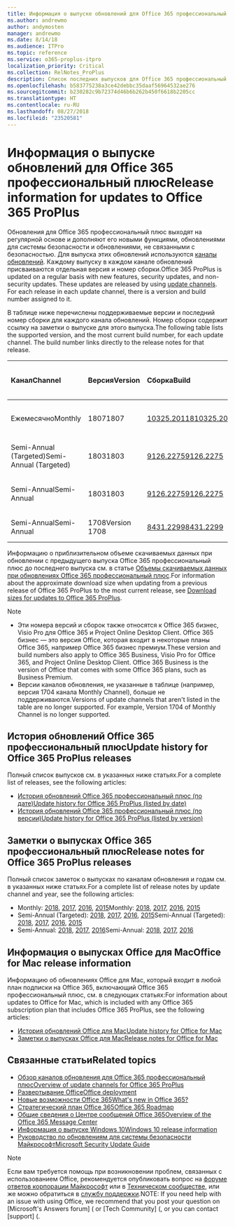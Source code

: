 ```yaml
---
title: Информация о выпуске обновлений для Office 365 профессиональный плюс
ms.author: andrewmo
author: andymosten
manager: andrewmo
ms.date: 8/14/18
ms.audience: ITPro
ms.topic: reference
ms.service: o365-proplus-itpro
localization_priority: Critical
ms.collection: RelNotes_ProPlus
description: Список последних выпусков для Office 365 профессиональный плюс для каждого канала обновления и ссылки на заметки о выпусках и историю обновлений для ИТ-специалистов
ms.openlocfilehash: b583775238a3ce42debbc35daaf56964532ae276
ms.sourcegitcommit: b230282c9b72374d46b6b262b450f6618b2205cc
ms.translationtype: HT
ms.contentlocale: ru-RU
ms.lasthandoff: 08/27/2018
ms.locfileid: "23520581"
---
```

# <a name="release-information-for-updates-to-office-365-proplus"></a><span data-ttu-id="ad9e4-103">Информация о выпуске обновлений для Office 365 профессиональный плюс</span><span class="sxs-lookup"><span data-stu-id="ad9e4-103">Release information for updates to Office 365 ProPlus</span></span>

<span data-ttu-id="ad9e4-p101">Обновления для Office 365 профессиональный плюс выходят на регулярной основе и дополняют его новыми функциями, обновлениями для системы безопасности и обновлениями, не связанными с безопасностью. Для выпуска этих обновлений используются [каналы обновлений](https://docs.microsoft.com/DeployOffice/overview-of-update-channels-for-office-365-proplus). Каждому выпуску в каждом канале обновлений присваиваются отдельная версия и номер сборки.</span><span class="sxs-lookup"><span data-stu-id="ad9e4-p101">Office 365 ProPlus is updated on a regular basis with new features, security updates, and non-security updates. These updates are released by using [update channels](https://docs.microsoft.com/DeployOffice/overview-of-update-channels-for-office-365-proplus). For each release in each update channel, there is a version and build number assigned to it.</span></span> 

<span data-ttu-id="ad9e4-p102">В таблице ниже перечислены поддерживаемые версии и последний номер сборки для каждого канала обновлений. Номер сборки содержит ссылку на заметки о выпуске для этого выпуска.</span><span class="sxs-lookup"><span data-stu-id="ad9e4-p102">The following table lists the supported version, and the most current build number, for each update channel. The build number links directly to the release notes for that release.</span></span> 

  
|<span data-ttu-id="ad9e4-109">**Канал**</span><span class="sxs-lookup"><span data-stu-id="ad9e4-109">**Channel**</span></span>|<span data-ttu-id="ad9e4-110">**Версия**</span><span class="sxs-lookup"><span data-stu-id="ad9e4-110">**Version**</span></span>|<span data-ttu-id="ad9e4-111">**Сборка**</span><span class="sxs-lookup"><span data-stu-id="ad9e4-111">**Build**</span></span>|<span data-ttu-id="ad9e4-112">**Дата выпуска**</span><span class="sxs-lookup"><span data-stu-id="ad9e4-112">**Release date**</span></span>|<span data-ttu-id="ad9e4-113">**Версия поддерживается до**</span><span class="sxs-lookup"><span data-stu-id="ad9e4-113">**Version supported until**</span></span>|
|:-----|:-----|:-----|:-----|:-----|
|<span data-ttu-id="ad9e4-114">Ежемесячно</span><span class="sxs-lookup"><span data-stu-id="ad9e4-114">Monthly</span></span>  <br/> |<span data-ttu-id="ad9e4-115">1807</span><span class="sxs-lookup"><span data-stu-id="ad9e4-115">1807</span></span>  <br/> |[<span data-ttu-id="ad9e4-116">10325.20118</span><span class="sxs-lookup"><span data-stu-id="ad9e4-116">10325.20118</span></span>](monthly-channel-2018.md#version-1807-august-14)  <br/> | <span data-ttu-id="ad9e4-117">14 августа 2018 г.</span><span class="sxs-lookup"><span data-stu-id="ad9e4-117">August 14, 2018</span></span>  <br/> | <span data-ttu-id="ad9e4-118">Выпущена версия 1808</span><span class="sxs-lookup"><span data-stu-id="ad9e4-118">Version 1808 is released</span></span> <br/>|
|<span data-ttu-id="ad9e4-119">Semi-Annual (Targeted)</span><span class="sxs-lookup"><span data-stu-id="ad9e4-119">Semi-Annual (Targeted)</span></span>  <br/> |<span data-ttu-id="ad9e4-120">1803</span><span class="sxs-lookup"><span data-stu-id="ad9e4-120">1803</span></span>  <br/> |[<span data-ttu-id="ad9e4-121">9126.2275</span><span class="sxs-lookup"><span data-stu-id="ad9e4-121">9126.2275</span></span>](semi-annual-channel-targeted-2018.md#version-1803-august-14)  <br/> | <span data-ttu-id="ad9e4-122">14 августа 2018 г.</span><span class="sxs-lookup"><span data-stu-id="ad9e4-122">August 14, 2018</span></span>  <br/> | <span data-ttu-id="ad9e4-123">11 сентября 2018 г.</span><span class="sxs-lookup"><span data-stu-id="ad9e4-123">September 11, 2018</span></span> <br/>|
|<span data-ttu-id="ad9e4-124">Semi-Annual</span><span class="sxs-lookup"><span data-stu-id="ad9e4-124">Semi-Annual</span></span> <br/> |<span data-ttu-id="ad9e4-125">1803</span><span class="sxs-lookup"><span data-stu-id="ad9e4-125">1803</span></span>  <br/> | [<span data-ttu-id="ad9e4-126">9126.2275</span><span class="sxs-lookup"><span data-stu-id="ad9e4-126">9126.2275</span></span>](semi-annual-channel-2018.md#version-1803-august-14) <br/> | <span data-ttu-id="ad9e4-127">14 августа 2018 г.</span><span class="sxs-lookup"><span data-stu-id="ad9e4-127">August 14, 2018</span></span>  <br/> | <span data-ttu-id="ad9e4-128">10 сентября 2019 г.</span><span class="sxs-lookup"><span data-stu-id="ad9e4-128">September 10, 2019</span></span> <br/>|
|<span data-ttu-id="ad9e4-129">Semi-Annual</span><span class="sxs-lookup"><span data-stu-id="ad9e4-129">Semi-Annual</span></span> <br/> |<span data-ttu-id="ad9e4-130">1708</span><span class="sxs-lookup"><span data-stu-id="ad9e4-130">Version 1708</span></span>  <br/> |[<span data-ttu-id="ad9e4-131">8431.2299</span><span class="sxs-lookup"><span data-stu-id="ad9e4-131">8431.2299</span></span>](semi-annual-channel-2018.md#version-1708-august-14)  <br/> | <span data-ttu-id="ad9e4-132">14 августа 2018 г.</span><span class="sxs-lookup"><span data-stu-id="ad9e4-132">August 14, 2018</span></span>  <br/> | <span data-ttu-id="ad9e4-133">12 марта 2019 г.</span><span class="sxs-lookup"><span data-stu-id="ad9e4-133">March 12, 2019</span></span> <br/>|

<span data-ttu-id="ad9e4-134">Информацию о приблизительном объеме скачиваемых данных при обновлении с предыдущего выпуска Office 365 профессиональный плюс до последнего выпуска см. в статье [Объемы скачиваемых данных при обновлениях Office 365 профессиональный плюс](download-sizes-office365-proplus-updates.md).</span><span class="sxs-lookup"><span data-stu-id="ad9e4-134">For information about the approximate download size when updating from a previous release of Office 365 ProPlus to the most current release, see [Download sizes for updates to Office 365 ProPlus](download-sizes-office365-proplus-updates.md).</span></span>

> [!NOTE]
> - <span data-ttu-id="ad9e4-p103">Эти номера версий и сборок также относятся к Office 365 бизнес, Visio Pro для Office 365 и Project Online Desktop Client. Office 365 бизнес — это версия Office, которая входит в некоторые планы Office 365, например Office 365 бизнес премиум.</span><span class="sxs-lookup"><span data-stu-id="ad9e4-p103">These version and build numbers also apply to Office 365 Business, Visio Pro for Office 365, and Project Online Desktop Client. Office 365 Business is the version of Office that comes with some Office 365 plans, such as Business Premium.</span></span>
> - <span data-ttu-id="ad9e4-p104">Версии каналов обновления, не указанные в таблице (например, версия 1704 канала Monthly Channel), больше не поддерживаются.</span><span class="sxs-lookup"><span data-stu-id="ad9e4-p104">Versions of update channels that aren't listed in the table are no longer supported. For example, Version 1704 of Monthly Channel is no longer supported.</span></span> 


## <a name="update-history-for-office-365-proplus-releases"></a><span data-ttu-id="ad9e4-139">История обновлений Office 365 профессиональный плюс</span><span class="sxs-lookup"><span data-stu-id="ad9e4-139">Update history for Office 365 ProPlus releases</span></span>

<span data-ttu-id="ad9e4-140">Полный список выпусков см. в указанных ниже статьях.</span><span class="sxs-lookup"><span data-stu-id="ad9e4-140">For a complete list of releases, see the following articles:</span></span>
 - [<span data-ttu-id="ad9e4-141">История обновлений Office 365 профессиональный плюс (по дате)</span><span class="sxs-lookup"><span data-stu-id="ad9e4-141">Update history for Office 365 ProPlus (listed by date)</span></span>](update-history-office365-proplus-by-date.md)
 - [<span data-ttu-id="ad9e4-142">История обновлений Office 365 профессиональный плюс (по версии)</span><span class="sxs-lookup"><span data-stu-id="ad9e4-142">Update history for Office 365 ProPlus (listed by version)</span></span>](update-history-office365-proplus-by-version.md)

## <a name="release-notes-for-office-365-proplus-releases"></a><span data-ttu-id="ad9e4-143">Заметки о выпусках Office 365 профессиональный плюс</span><span class="sxs-lookup"><span data-stu-id="ad9e4-143">Release notes for Office 365 ProPlus releases</span></span>

<span data-ttu-id="ad9e4-144">Полный список заметок о выпусках по каналам обновления и годам см. в указанных ниже статьях.</span><span class="sxs-lookup"><span data-stu-id="ad9e4-144">For a complete list of release notes by update channel and year, see the following articles:</span></span>
 - <span data-ttu-id="ad9e4-145">Monthly: [2018](monthly-channel-2018.md), [2017](monthly-channel-2017.md), [2016](monthly-channel-2016.md), [2015](monthly-channel-2015.md)</span><span class="sxs-lookup"><span data-stu-id="ad9e4-145">Monthly: [2018](monthly-channel-2018.md), [2017](monthly-channel-2017.md), [2016](monthly-channel-2016.md), [2015](monthly-channel-2015.md)</span></span>
 - <span data-ttu-id="ad9e4-146">Semi-Annual (Targeted): [2018](semi-annual-channel-targeted-2018.md), [2017](semi-annual-channel-targeted-2017.md), [2016](semi-annual-channel-targeted-2016.md), [2015](semi-annual-channel-targeted-2015.md)</span><span class="sxs-lookup"><span data-stu-id="ad9e4-146">Semi-Annual (Targeted): [2018](semi-annual-channel-targeted-2018.md), [2017](semi-annual-channel-targeted-2017.md), [2016](semi-annual-channel-targeted-2016.md), [2015](semi-annual-channel-targeted-2015.md)</span></span>
 - <span data-ttu-id="ad9e4-147">Semi-Annual: [2018](semi-annual-channel-2018.md), [2017](semi-annual-channel-2017.md), [2016](semi-annual-channel-2016.md)</span><span class="sxs-lookup"><span data-stu-id="ad9e4-147">Semi-Annual: [2018](semi-annual-channel-2018.md), [2017](semi-annual-channel-2017.md), [2016](semi-annual-channel-2016.md)</span></span>

## <a name="office-for-mac-release-information"></a><span data-ttu-id="ad9e4-148">Информация о выпусках Office для Mac</span><span class="sxs-lookup"><span data-stu-id="ad9e4-148">Office for Mac release information</span></span>

<span data-ttu-id="ad9e4-149">Информацию об обновлениях Office для Mac, который входит в любой план подписки на Office 365, включающий Office 365 профессиональный плюс, см. в следующих статьях:</span><span class="sxs-lookup"><span data-stu-id="ad9e4-149">For information about updates to Office for Mac, which is included with any Office 365 subscription plan that includes Office 365 ProPlus, see the following articles:</span></span>
 - [<span data-ttu-id="ad9e4-150">История обновлений Office для Mac</span><span class="sxs-lookup"><span data-stu-id="ad9e4-150">Update history for Office for Mac</span></span>](update-history-office-for-mac.md)
 - [<span data-ttu-id="ad9e4-151">Заметки о выпусках Office для Mac</span><span class="sxs-lookup"><span data-stu-id="ad9e4-151">Release notes for Office for Mac</span></span>](release-notes-office-for-mac.md)


## <a name="related-topics"></a><span data-ttu-id="ad9e4-152">Связанные статьи</span><span class="sxs-lookup"><span data-stu-id="ad9e4-152">Related topics</span></span>

- [<span data-ttu-id="ad9e4-153">Обзор каналов обновления для Office 365 профессиональный плюс</span><span class="sxs-lookup"><span data-stu-id="ad9e4-153">Overview of update channels for Office 365 ProPlus</span></span>](https://docs.microsoft.com/DeployOffice/overview-of-update-channels-for-office-365-proplus)
- [<span data-ttu-id="ad9e4-154">Развертывание Office</span><span class="sxs-lookup"><span data-stu-id="ad9e4-154">Office deployment</span></span>](https://docs.microsoft.com/deployoffice/)
- [<span data-ttu-id="ad9e4-155">Новые возможности Office 365</span><span class="sxs-lookup"><span data-stu-id="ad9e4-155">What's new in Office 365?</span></span>](https://support.office.com/article/95c8d81d-08ba-42c1-914f-bca4603e1426)
- [<span data-ttu-id="ad9e4-156">Стратегический план Office 365</span><span class="sxs-lookup"><span data-stu-id="ad9e4-156">Office 365 Roadmap</span></span>](https://products.office.com/business/office-365-roadmap)
- [<span data-ttu-id="ad9e4-157">Общие сведения о Центре сообщений Office 365</span><span class="sxs-lookup"><span data-stu-id="ad9e4-157">Overview of the Office 365 Message Center</span></span>](https://support.office.com/article/38fb3333-bfcc-4340-a37b-deda509c2093)
- [<span data-ttu-id="ad9e4-158">Информация о выпуске Windows 10</span><span class="sxs-lookup"><span data-stu-id="ad9e4-158">Windows 10 release information</span></span>](https://www.microsoft.com/itpro/windows-10/release-information)
- [<span data-ttu-id="ad9e4-159">Руководство по обновлениям для системы безопасности Майкрософт</span><span class="sxs-lookup"><span data-stu-id="ad9e4-159">Microsoft Security Update Guide</span></span>](https://portal.msrc.microsoft.com/)

> [!NOTE]
> <span data-ttu-id="ad9e4-160">Если вам требуется помощь при возникновении проблем, связанных с использованием Office, рекомендуется опубликовать вопрос на [форуме ответов корпорации Майкрософт](https://answers.microsoft.com/) или в [Техническом сообществе](https://techcommunity.microsoft.com/), или же можно обратиться в [службу поддержки](https://support.microsoft.com/contactus).</span><span class="sxs-lookup"><span data-stu-id="ad9e4-160">NOTE: If you need help with an issue with using Office, we recommend that you post your question on [Microsoft's Answers forum] ([](https://answers.microsoft.com/) or [Tech Community] ([](https://techcommunity.microsoft.com/), or you can contact [support] ([](https://support.microsoft.com/contactus).</span></span>
